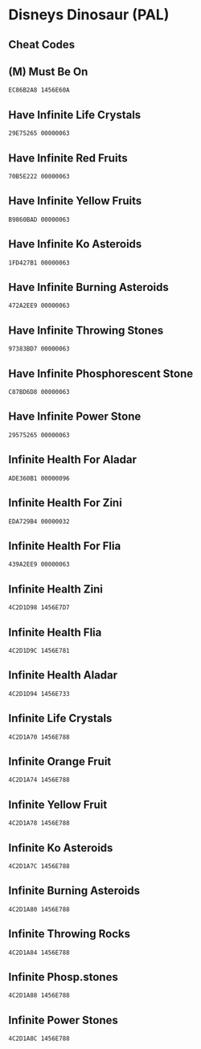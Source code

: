 # Disneys Dinosaur (PAL)

## Cheat Codes

## (M) Must Be On

```
EC86B2A8 1456E60A

```

## Have Infinite Life Crystals

```
29E75265 00000063

```

## Have Infinite Red Fruits

```
70B5E222 00000063

```

## Have Infinite Yellow Fruits

```
B9860BAD 00000063

```

## Have Infinite Ko Asteroids

```
1FD427B1 00000063

```

## Have Infinite Burning Asteroids

```
472A2EE9 00000063

```

## Have Infinite Throwing Stones

```
97383BD7 00000063

```

## Have Infinite Phosphorescent Stone

```
C87BD6D8 00000063

```

## Have Infinite Power Stone

```
29575265 00000063

```

## Infinite Health For Aladar

```
ADE360B1 00000096

```

## Infinite Health For Zini

```
EDA729B4 00000032

```

## Infinite Health For Flia

```
439A2EE9 00000063

```

## Infinite Health Zini

```
4C2D1D98 1456E7D7

```

## Infinite Health Flia

```
4C2D1D9C 1456E781

```

## Infinite Health Aladar

```
4C2D1D94 1456E733

```

## Infinite Life Crystals

```
4C2D1A70 1456E788

```

## Infinite Orange Fruit

```
4C2D1A74 1456E788

```

## Infinite Yellow Fruit

```
4C2D1A78 1456E788

```

## Infinite Ko Asteroids

```
4C2D1A7C 1456E788

```

## Infinite Burning Asteroids

```
4C2D1A80 1456E788

```

## Infinite Throwing Rocks

```
4C2D1A84 1456E788

```

## Infinite Phosp.stones

```
4C2D1A88 1456E788

```

## Infinite Power Stones

```
4C2D1A8C 1456E788

```

